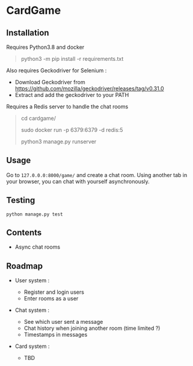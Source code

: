 # CardGame

## Installation

Requires Python3.8 and docker
> python3 -m pip install -r requirements.txt

Also requires Geckodriver for Selenium : 

 - Download Geckodriver from https://github.com/mozilla/geckodriver/releases/tag/v0.31.0
 - Extract and add the geckodriver to your PATH

Requires a Redis server to handle the chat rooms

> cd cardgame/
> 
> sudo docker run -p 6379:6379 -d redis:5
> 
> python3 manage.py runserver

## Usage

Go to `127.0.0.0:8000/game/` and create a chat room. Using another 
tab in your browser, you can chat with yourself asynchronously.

## Testing

`python manage.py test`

## Contents

- Async chat rooms

## Roadmap

- User system : 
  - Register and login users
  - Enter rooms as a user


- Chat system : 
  - See which user sent a message
  - Chat history when joining another room (time limited ?)
  - Timestamps in messages


- Card system : 
  - TBD